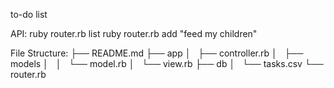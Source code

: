 to-do list

API:
ruby router.rb list
ruby router.rb add "feed my children"

File Structure:
├── README.md
├── app
│   ├── controller.rb
│   ├── models
│   │   └── model.rb
│   └── view.rb
├── db
│   └── tasks.csv
└── router.rb
